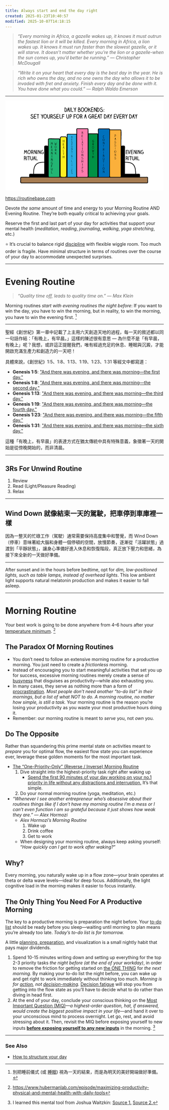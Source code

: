 ```yaml
---
title: Always start and end the day right
created: 2025-01-23T10:40:57
modified: 2025-10-07T14:18:15
---
```


> _“Every morning in Africa, a gazelle wakes up, it knows it must outrun the fastest lion or it will be killed. Every morning in Africa, a lion wakes up. It knows it must run faster than the slowest gazelle, or it will starve. It doesn’t matter whether you’re the lion or a gazelle-when the sun comes up, you’d better be running.” — Christopher McDougall_

> _“Write it on your heart that every day is the best day in the year. He is rich who owns the day, and no one owns the day who allows it to be invaded with fret and anxiety. Finish every day and be done with it. You have done what you could.” — Ralph Waldo Emerson_

---

![](../_attachments/84907cb78e20cb59f64de69b21790240.png)

<https://routinebase.com>

Devote _the same_ amount of time and energy to your Morning Routine AND Evening Routine. They’re both equally critical to achieving your goals.

Reserve the first and last part of your day for activities that support your mental health (_meditation_, _reading_, _journaling_, _walking_, _yoga stretching_, etc.)

⭐️ It’s crucial to balance rigid [discipline](discipline-equals-freedom.md) with flexible wiggle room. Too much order is fragile. Have minimal structure in terms of routines over the course of your day to accommodate unexpected surprises.

---

# Evening Routine

> _“Quality time off, leads to quality time on.” — Max Klein_

Morning routines _start with evening routines the night before_: If you want to win the day, you have to win the morning, but in reality, to win the morning, you have to win the evening first. [^1]

---

聖經《創世紀》第一章中記載了上主用六天創造天地的過程，每一天的敘述都以同一句話作結：「有晚上，有早晨。」這樣的陳述很有意思 — 為什麼不是「有早晨，有晚上」呢？我想，或許這正提醒我們，唯有經過充足的休息、睡眠與沉澱，才能開啟充滿生產力和創造力的一天吧！

具體來說，《創世紀》1:5、1:8、1:13、1:19、1:23、1:31 等經文中都寫道：

* **Genesis 1:5**: ["And there was evening, and there was morning—the first day."](https://biblehub.com/genesis/1-5.htm)
* **Genesis 1:8**: ["And there was evening, and there was morning—the second day."](https://biblehub.com/genesis/1-8.htm)
* **Genesis 1:13**: ["And there was evening, and there was morning—the third day."](https://biblehub.com/genesis/1-13.htm)
* **Genesis 1:19**: ["And there was evening, and there was morning—the fourth day."](https://biblehub.com/genesis/1-19.htm)
* **Genesis 1:23**: ["And there was evening, and there was morning—the fifth day."](https://biblehub.com/genesis/1-23.htm)
* **Genesis 1:31**: ["And there was evening, and there was morning—the sixth day."](https://biblehub.com/genesis/1-31.htm)

這種「有晚上，有早晨」的表達方式在猶太傳統中具有特殊意義，象徵著一天的開始是從傍晚開始的，而非清晨。

---

## 3Rs For Unwind Routine

1. Review
2. Read (Light/Pleasure Reading)
3. Relax

---

## Wind Down 就像結束一天的駕駛，把車停到車庫裡一樣

因為一整天的忙碌工作（駕駛）通常需要保持高度集中和警覺，而 Wind Down（停車）意味著給大腦和身體一個停頓的空間，放慢節奏，逐漸從「活躍狀態」過渡到「平靜狀態」，讓身心準備好進入休息和恢復階段，真正放下壓力和思緒，為接下來全新的一天做好準備。

---

After sunset and in the hours before bedtime, opt for _dim, low-positioned lights, such as table lamps, instead of overhead lights_. This low ambient light supports natural melatonin production and makes it easier to fall asleep.

---

# Morning Routine

Your best work is going to be done anywhere from 4–6 hours after your [temperature minimum](temperature-minimum.md). [^2]

## The Paradox Of Morning Routines

* You don’t need to follow an extensive morning routine for a productive morning. You just need to create a _frictionless_ morning.
* Instead of encouraging you to start meaningful activities that set you up for success, excessive morning routines merely create a sense of [busyness](busyness.md) that disguises as productivity—while also exhausting you.
* In many cases, they serve as nothing more than a form of [procrastination](procrastination.md). _Most people don’t need another “to-do list” in their mornings, but a list of what NOT to do._ _A morning routine, no matter how simple, is still a task._ Your morning routine is the reason you’re losing your productivity as you waste your most productive hours doing it.
* Remember: our morning routine is meant to _serve_ you, not _own_ you.

## Do The Opposite

Rather than squandering this prime mental state on activities meant to _prepare_ you for optimal flow, the easiest flow state you can experience ever, leverage these golden moments for the most important task.

* <u>The “One-Priority-Only” (Reverse / Inverse) Morning Routine</u>
	1. Dive straight into the highest-priority task right after waking up
		* [Spend the first 90 minutes of your day working on your no.1 priority in life without any distractions and interruption.](Eat%20the%20biggest%20frog%20first%20thing%20in%20the%20morning.md) It’s that simple.
	2. Do your normal morning routine (yoga, meditation, etc.)
* _“Whenever I see another entrepreneur who’s obsessive about their routines things like if I don’t have my morning routine I’m a mess or I can’t even function I am so grateful because it just shows how weak they are.” — Alex Hormozi_
	* _Alex Hormozi’s Morning Routine_
		1. Wake up
		2. Drink coffee
		3. Get to work
	* When designing your morning routine, always keep asking yourself: “_How quickly can I get to work after waking?_”

## Why?

Every morning, you naturally wake up in a flow zone—your brain operates at theta or delta wave levels—ideal for deep focus. Additionally, the light cognitive load in the morning makes it easier to focus instantly.

## The Only Thing You Need For A Productive Morning

The key to a productive morning is preparation the night before. Your [to-do list](Variants%20of%20to-do%20list.md) should be ready before you sleep—waiting until morning to plan means you’re already too late. _Today’s to-do list is for tomorrow._

A little [planning, preparation](Planning%20and%20preparation%20help%20maximize%20your%20productivity.md), and visualization is a small nightly habit that pays major dividends.

1. Spend 10-15 minutes writing down and setting up everything for the top 2-3 priority tasks _the night before (at the end of your workday)_, in order to remove the friction for getting started on [the ONE THING](Eat%20the%20biggest%20frog%20first%20thing%20in%20the%20morning.md) for _the next morning_. By making your to-do list the night before, you can wake up and get right to work immediately without thinking too much. _Morning is for [action](cultivate-a-strong-bias-towards-action.md), not [decision-making](decision-making.md)._ [Decision fatigue](decision-fatigue.md) will stop you from getting into the flow state as you’ll have to decide what to do rather than diving in head first.
2. At the end of your day, conclude your conscious thinking on the [Most Important Question (MIQ)](https://mindfulambition.net/most-important-question-journal/)—_a highest-order question, hat, if answered, would create the biggest positive impact in your life_—and hand it over to your unconscious mind to process overnight. Let go, rest, and avoid stressing about it. Then, revisit the MIQ before exposing yourself to new inputs **[before exposing yourself to any new inputs](https://www.youtube.com/watch?v=wAnDWfEIwoE&t=2h56m30s)** in the morning. [^3]

---

### See Also

* [How to structure your day](Frameworks%20to%20structure%20your%20day.md)

[^1]: 別把睡前儀式 (或 [睡眠](sleep.md)) 視為一天的結束，而是為明天的美好開端做好準備。
[^2]: <https://www.hubermanlab.com/episode/maximizing-productivity-physical-and-mental-health-with-daily-tools>
[^3]: I learned this mental tool from Joshua Waitzkin: [Source 1.](https://www.youtube.com/watch?v=wAnDWfEIwoE&t=1h19m16s) [Source 2.](https://www.youtube.com/FEOjCUkjG0k?t=2m56s)
